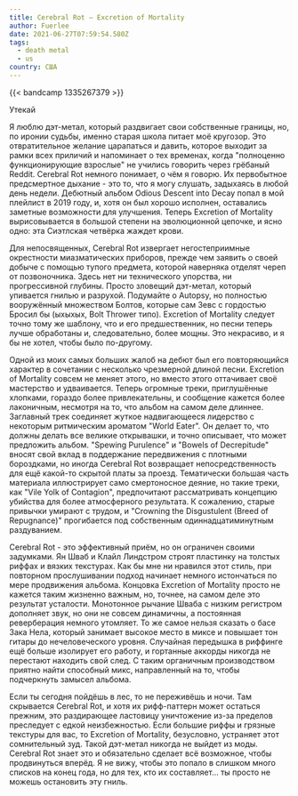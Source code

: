```yaml
---
title: Cerebral Rot — Excretion of Mortality
author: Fuerlee
date: 2021-06-27T07:59:54.580Z
tags:
  - death metal
  - us
country: США
---
```

{{< bandcamp 1335267379 >}}

Утекай



Я люблю дэт-метал, который раздвигает свои собственные границы, но, по иронии судьбы, именно старая школа питает моё кругозор. Это отвратительное желание царапаться и давить, которое выходит за рамки всех приличий и напоминает о тех временах, когда "полноценно функционирующие взрослые" не учились говорить через грёбаный Reddit. Cerebral Rot немного понимает, о чём я говорю. Их первобытное предсмертное дыхание - это то, что я могу слушать, задыхаясь в любой день недели. Дебютный альбом Odious Descent into Decay попал в мой плейлист в 2019 году, и, хотя он был хорошо исполнен, оставались заметные возможности для улучшения. Теперь Excretion of Mortality вырисовывается в большой степени на эволюционной цепочке, и ясно одно: эта Сиэтлская четвёрка жаждет крови.



Для непосвященных, Cerebral Rot извергает негостеприимные окрестности миазматических приборов, прежде чем заявить о своей добыче с помощью тупого предмета, которой наверняка отделят череп от позвоночника. Здесь нет ни технического упорства, ни прогрессивной глубины. Просто зловещий дэт-метал, который упивается гнилью и разрухой. Подумайте о Autopsy, но полностью вооружённый множеством Болтов, которые сам Зевс с гордостью Бросил бы (ыхыхых, Bolt Thrower типо). Excretion of Mortality следует точно тому же шаблону, что и его предшественник, но песни теперь лучше обработаны и, следовательно, более мощны. Это некрасиво, и я бы не хотел, чтобы было по-другому.



Одной из моих самых больших жалоб на дебют был его повторяющийся характер в сочетании с несколько чрезмерной длиной песни. Excretion of Mortality совсем не меняет этого, но вместо этого оттачивает своё мастерство и удваивается. Теперь огромные треки, приглушённые хлопками, гораздо более привлекательны, и сообщение кажется более лаконичным, несмотря на то, что альбом на самом деле длиннее. Заглавный трек соединяет жуткое надвигающееся лидерство с некоторым ритмическим ароматом "World Eater". Он делает то, что должны делать все великие открывашки, и точно описывает, что может предложить альбом. "Spewing Purulence" и "Bowels of Decrepitude" вносят свой вклад в поддержание передвижения с плотными бороздками, но иногда Cerebral Rot возвращает непосредственность для ещё какой-то скрытой платы за проезд. Тематически большая часть материала иллюстрирует само смертоносное деяние, но такие треки, как "Vile Yolk of Contagion", предпочитают рассматривать концепцию убийства для более атмосферного результата. К сожалению, старые привычки умирают с трудом, и "Crowning the Disgustulent (Breed of Repugnance)" прогибается под собственным одиннадцатиминутным раздуванием.



Cerebral Rot - это эффективный приём, но он ограничен своими задумками. Ян Шваб и Клайл Линдстром строят пластинку на толстых риффах и вязких текстурах. Как бы мне ни нравился этот стиль, при повторном прослушивании подход начинает немного истончаться по мере продвижения альбома. Концовка Excretion of Mortality просто не кажется таким жизненно важным, но, точнее, на самом деле это результат усталости. Монотонное рычание Шваба с низким регистром дополняет звук, но они не совсем динамичны, а постоянная реверберация немного утомляет. То же самое нельзя сказать о басе Зака Нела, который занимает высокое место в миксе и повышает тон гитары до нечеловеческого уровня. Случайная передышка в риффинге ещё больше изолирует его работу, и гортанные аккорды никогда не перестают находить свой след. С таким органичным производством приятно найти способный микс, направленный на то, чтобы подчеркнуть замысел альбома.



Если ты сегодня пойдёшь в лес, то не переживёшь и ночи. Там скрывается Cerebral Rot, и хотя их рифф-паттерн может остаться прежним, это раздирающее ластовицу уничтожение из-за пределов преследует с едкой неизбежностью. Если большие риффы и грязные текстуры для вас, то Excretion of Mortality, безусловно, устраняет этот сомнительный зуд. Такой дэт-метал никогда не выйдет из моды. Cerebral Rot знает это и обязательно сделает всё возможное, чтобы продвинуться вперёд. Я не вижу, чтобы это попало в слишком много списков на конец года, но для тех, кто их составляет… ты просто не можешь остановить эту гниль.